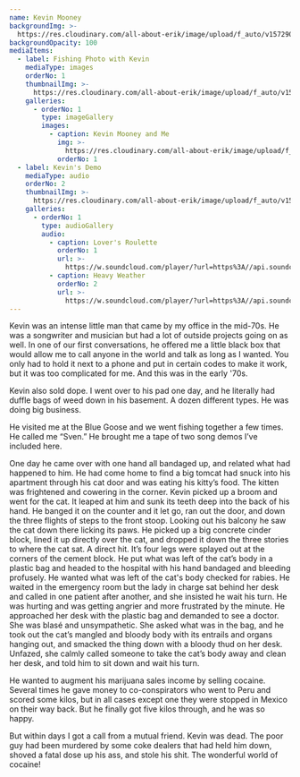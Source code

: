 ```yaml
---
name: Kevin Mooney
backgroundImg: >-
  https://res.cloudinary.com/all-about-erik/image/upload/f_auto/v1572906559/Musical%20Journey/Musical%20Friends/Friends/Kevin%20Mooney/Background_Thumbnails/KevinMooneyAndMe-background2_rgwd7q.jpg
backgroundOpacity: 100
mediaItems:
  - label: Fishing Photo with Kevin
    mediaType: images
    orderNo: 1
    thumbnailImg: >-
      https://res.cloudinary.com/all-about-erik/image/upload/f_auto/v1572906559/Musical%20Journey/Musical%20Friends/Friends/Kevin%20Mooney/Background_Thumbnails/Thumbnail_1_KevinMooney_icon_cscrom.jpg
    galleries:
      - orderNo: 1
        type: imageGallery  
        images:
          - caption: Kevin Mooney and Me
            img: >-
              https://res.cloudinary.com/all-about-erik/image/upload/f_auto/v1572906559/Musical%20Journey/Musical%20Friends/Friends/Kevin%20Mooney/1_Fishing%20Photos/KevinMooneyAndMe_luhykv.jpg
            orderNo: 1  
  - label: Kevin's Demo
    mediaType: audio
    orderNo: 2
    thumbnailImg: >-
      https://res.cloudinary.com/all-about-erik/image/upload/f_auto/v1572906559/Musical%20Journey/Musical%20Friends/Friends/Kevin%20Mooney/Background_Thumbnails/Thumbnail_2_sf_icon_sgsgny.jpg
    galleries:
      - orderNo: 1
        type: audioGallery
        audio:
          - caption: Lover's Roulette
            orderNo: 1
            url: >-
              https://w.soundcloud.com/player/?url=https%3A//api.soundcloud.com/tracks/910342297&&visual=true&hide_related=true&show_comments=false&show_reposts=false&show_teaser=false&sharing=false
          - caption: Heavy Weather
            orderNo: 2
            url: >-
              https://w.soundcloud.com/player/?url=https%3A//api.soundcloud.com/tracks/716273581%3Fsecret_token%3Ds-hzQzY&&visual=true
---
```

Kevin was an intense little man that came by my office in the mid-70s. He was a songwriter and musician but had a lot of outside projects going on as well. In one of our first conversations, he offered me a little black box that would allow me to call anyone in the world and talk as long as I wanted. You only had to hold it next to a phone and put in certain codes to make it work, but it was too complicated for me. And this was in the early '70s. 



Kevin also sold dope. I went over to his pad one day, and he literally had duffle bags of weed down in his basement. A dozen different types. He was doing big business. 



He visited me at the Blue Goose and we went fishing together a few times. He called me “Sven.” He brought me a tape of two song demos I’ve included here. 



One day he came over with one hand all bandaged up, and related what had happened to him. He had come home to find a big tomcat had snuck into his apartment through his cat door and was eating his kitty’s food. The kitten was frightened and cowering in the corner. Kevin picked up a broom and went for the cat. It leaped at him and sunk its teeth deep into the back of his hand. He banged it on the counter and it let go, ran out the door, and down the three flights of steps to the front stoop. Looking out his balcony he saw the cat down there licking its paws. He picked up a big concrete cinder block, lined it up directly over the cat, and dropped it down the three stories to where the cat sat. A direct hit. It’s four legs were splayed out at the corners of the cement block. He put what was left of the cat’s body in a plastic bag and headed to the hospital with his hand bandaged and bleeding profusely. He wanted what was left of the cat's body checked for rabies. He waited in the emergency room but the lady in charge sat behind her desk and called in one patient after another, and she insisted he wait his turn. He was hurting and was getting angrier and more frustrated by the minute. He approached her desk with the plastic bag and demanded to see a doctor. She was blasé and unsympathetic. She asked what was in the bag, and he took out the cat’s mangled and bloody body with its entrails and organs hanging out, and smacked the thing down with a bloody thud on her desk. Unfazed, she calmly called someone to take the cat’s body away and clean her desk, and told him to sit down and wait his turn. 



He wanted to augment his marijuana sales income by selling cocaine. Several times he gave money to co-conspirators who went to Peru and scored some kilos, but in all cases except one they were stopped in Mexico on their way back. But he finally got five kilos through, and he was so happy. 



But within days I got a call from a mutual friend. Kevin was dead. The poor guy had been murdered by some coke dealers that had held him down, shoved a fatal dose up his ass, and stole his shit. The wonderful world of cocaine!
